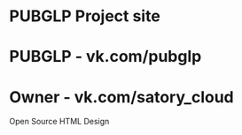 # PUBGLP Project site
# PUBGLP - vk.com/pubglp
# Owner - vk.com/satory_cloud
Open Source HTML Design
